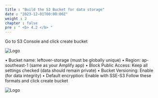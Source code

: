 ```yaml
---
title : "Build the S3 Bucket for data storage"
date : "2023-12-01T00:00:00Z"
weight : 2
chapter : false
pre : " <b> 4.2 </b> "
---
```


Go to S3 Console and click create bucket

 ![Logo](/images/4/13-1.png?featherlight=false&width=90pc)

•	Bucket name: leftover-storage (must be globally unique)
•	Region: ap-southeast-1 (same as your Amplify app)
•	Block Public Access: Keep all settings checked (data should remain private)
•	Bucket Versioning: Enable (for data integrity)
•	Default encryption: Enable with SSE-S3
Follow these formats and click create bucket

 ![Logo](/images/4/13-2.png?featherlight=false&width=90pc)

